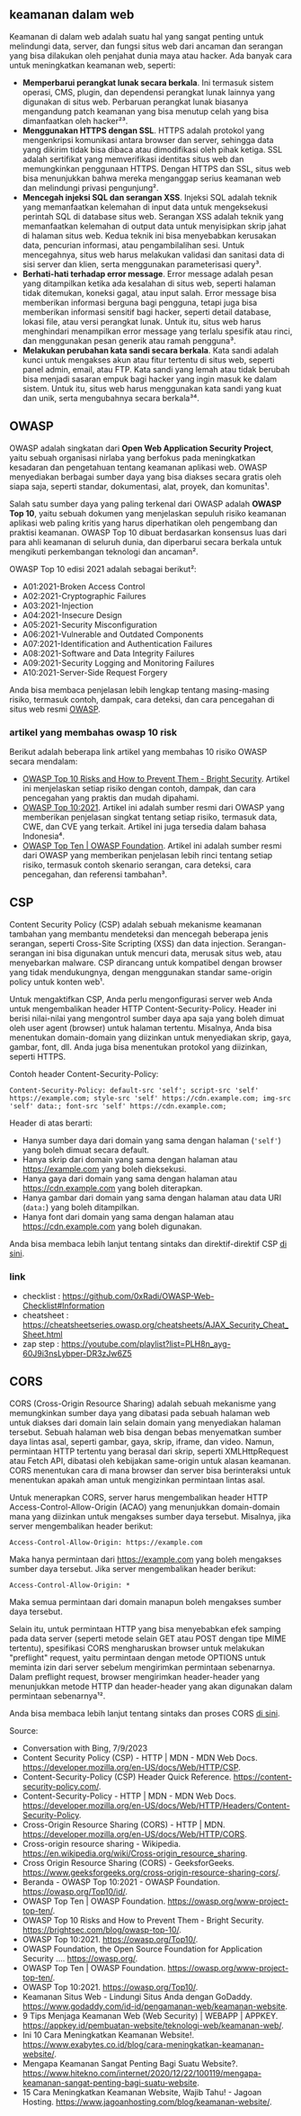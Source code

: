 ## keamanan dalam web
Keamanan di dalam web adalah suatu hal yang sangat penting untuk melindungi data, server, dan fungsi situs web dari ancaman dan serangan yang bisa dilakukan oleh penjahat dunia maya atau hacker. Ada banyak cara untuk meningkatkan keamanan web, seperti:

- **Memperbarui perangkat lunak secara berkala**. Ini termasuk sistem operasi, CMS, plugin, dan dependensi perangkat lunak lainnya yang digunakan di situs web. Perbaruan perangkat lunak biasanya mengandung patch keamanan yang bisa menutup celah yang bisa dimanfaatkan oleh hacker²³.
- **Menggunakan HTTPS dengan SSL**. HTTPS adalah protokol yang mengenkripsi komunikasi antara browser dan server, sehingga data yang dikirim tidak bisa dibaca atau dimodifikasi oleh pihak ketiga. SSL adalah sertifikat yang memverifikasi identitas situs web dan memungkinkan penggunaan HTTPS. Dengan HTTPS dan SSL, situs web bisa menunjukkan bahwa mereka menganggap serius keamanan web dan melindungi privasi pengunjung².
- **Mencegah injeksi SQL dan serangan XSS**. Injeksi SQL adalah teknik yang memanfaatkan kelemahan di input data untuk mengeksekusi perintah SQL di database situs web. Serangan XSS adalah teknik yang memanfaatkan kelemahan di output data untuk menyisipkan skrip jahat di halaman situs web. Kedua teknik ini bisa menyebabkan kerusakan data, pencurian informasi, atau pengambilalihan sesi. Untuk mencegahnya, situs web harus melakukan validasi dan sanitasi data di sisi server dan klien, serta menggunakan parameterisasi query³.
- **Berhati-hati terhadap error message**. Error message adalah pesan yang ditampilkan ketika ada kesalahan di situs web, seperti halaman tidak ditemukan, koneksi gagal, atau input salah. Error message bisa memberikan informasi berguna bagi pengguna, tetapi juga bisa memberikan informasi sensitif bagi hacker, seperti detail database, lokasi file, atau versi perangkat lunak. Untuk itu, situs web harus menghindari menampilkan error message yang terlalu spesifik atau rinci, dan menggunakan pesan generik atau ramah pengguna³.
- **Melakukan perubahan kata sandi secara berkala**. Kata sandi adalah kunci untuk mengakses akun atau fitur tertentu di situs web, seperti panel admin, email, atau FTP. Kata sandi yang lemah atau tidak berubah bisa menjadi sasaran empuk bagi hacker yang ingin masuk ke dalam sistem. Untuk itu, situs web harus menggunakan kata sandi yang kuat dan unik, serta mengubahnya secara berkala³⁴.

## OWASP
OWASP adalah singkatan dari **Open Web Application Security Project**, yaitu sebuah organisasi nirlaba yang berfokus pada meningkatkan kesadaran dan pengetahuan tentang keamanan aplikasi web. OWASP menyediakan berbagai sumber daya yang bisa diakses secara gratis oleh siapa saja, seperti standar, dokumentasi, alat, proyek, dan komunitas¹.

Salah satu sumber daya yang paling terkenal dari OWASP adalah **OWASP Top 10**, yaitu sebuah dokumen yang menjelaskan sepuluh risiko keamanan aplikasi web paling kritis yang harus diperhatikan oleh pengembang dan praktisi keamanan. OWASP Top 10 dibuat berdasarkan konsensus luas dari para ahli keamanan di seluruh dunia, dan diperbarui secara berkala untuk mengikuti perkembangan teknologi dan ancaman².

OWASP Top 10 edisi 2021 adalah sebagai berikut²:

- A01:2021-Broken Access Control
- A02:2021-Cryptographic Failures
- A03:2021-Injection
- A04:2021-Insecure Design
- A05:2021-Security Misconfiguration
- A06:2021-Vulnerable and Outdated Components
- A07:2021-Identification and Authentication Failures
- A08:2021-Software and Data Integrity Failures
- A09:2021-Security Logging and Monitoring Failures
- A10:2021-Server-Side Request Forgery

Anda bisa membaca penjelasan lebih lengkap tentang masing-masing risiko, termasuk contoh, dampak, cara deteksi, dan cara pencegahan di situs web resmi [OWASP](https://owasp.org/Top10/id/).

### artikel yang membahas owasp 10 risk
Berikut adalah beberapa link artikel yang membahas 10 risiko OWASP secara mendalam:

- [OWASP Top 10 Risks and How to Prevent Them - Bright Security](https://brightsec.com/blog/owasp-top-10/). Artikel ini menjelaskan setiap risiko dengan contoh, dampak, dan cara pencegahan yang praktis dan mudah dipahami.
- [OWASP Top 10:2021](https://owasp.org/Top10/). Artikel ini adalah sumber resmi dari OWASP yang memberikan penjelasan singkat tentang setiap risiko, termasuk data, CWE, dan CVE yang terkait. Artikel ini juga tersedia dalam bahasa Indonesia⁴.
- [OWASP Top Ten | OWASP Foundation](https://owasp.org/www-project-top-ten/). Artikel ini adalah sumber resmi dari OWASP yang memberikan penjelasan lebih rinci tentang setiap risiko, termasuk contoh skenario serangan, cara deteksi, cara pencegahan, dan referensi tambahan³.

## CSP
Content Security Policy (CSP) adalah sebuah mekanisme keamanan tambahan yang membantu mendeteksi dan mencegah beberapa jenis serangan, seperti Cross-Site Scripting (XSS) dan data injection. Serangan-serangan ini bisa digunakan untuk mencuri data, merusak situs web, atau menyebarkan malware. CSP dirancang untuk kompatibel dengan browser yang tidak mendukungnya, dengan menggunakan standar same-origin policy untuk konten web¹.

Untuk mengaktifkan CSP, Anda perlu mengonfigurasi server web Anda untuk mengembalikan header HTTP Content-Security-Policy. Header ini berisi nilai-nilai yang mengontrol sumber daya apa saja yang boleh dimuat oleh user agent (browser) untuk halaman tertentu. Misalnya, Anda bisa menentukan domain-domain yang diizinkan untuk menyediakan skrip, gaya, gambar, font, dll. Anda juga bisa menentukan protokol yang diizinkan, seperti HTTPS.

Contoh header Content-Security-Policy:

```http
Content-Security-Policy: default-src 'self'; script-src 'self' https://example.com; style-src 'self' https://cdn.example.com; img-src 'self' data:; font-src 'self' https://cdn.example.com;
```

Header di atas berarti:

- Hanya sumber daya dari domain yang sama dengan halaman (`'self'`) yang boleh dimuat secara default.
- Hanya skrip dari domain yang sama dengan halaman atau https://example.com yang boleh dieksekusi.
- Hanya gaya dari domain yang sama dengan halaman atau https://cdn.example.com yang boleh diterapkan.
- Hanya gambar dari domain yang sama dengan halaman atau data URI (`data:`) yang boleh ditampilkan.
- Hanya font dari domain yang sama dengan halaman atau https://cdn.example.com yang boleh digunakan.

Anda bisa membaca lebih lanjut tentang sintaks dan direktif-direktif CSP [di sini](https://developer.mozilla.org/en-US/docs/Web/HTTP/CSP).

### link
- checklist : https://github.com/0xRadi/OWASP-Web-Checklist#Information
- cheatsheet : https://cheatsheetseries.owasp.org/cheatsheets/AJAX_Security_Cheat_Sheet.html
- zap step : https://youtube.com/playlist?list=PLH8n_ayg-60J9i3nsLybper-DR3zJw6Z5

## CORS
CORS (Cross-Origin Resource Sharing) adalah sebuah mekanisme yang memungkinkan sumber daya yang dibatasi pada sebuah halaman web untuk diakses dari domain lain selain domain yang menyediakan halaman tersebut. Sebuah halaman web bisa dengan bebas menyematkan sumber daya lintas asal, seperti gambar, gaya, skrip, iframe, dan video. Namun, permintaan HTTP tertentu yang berasal dari skrip, seperti XMLHttpRequest atau Fetch API, dibatasi oleh kebijakan same-origin untuk alasan keamanan. CORS menentukan cara di mana browser dan server bisa berinteraksi untuk menentukan apakah aman untuk mengizinkan permintaan lintas asal.

Untuk menerapkan CORS, server harus mengembalikan header HTTP Access-Control-Allow-Origin (ACAO) yang menunjukkan domain-domain mana yang diizinkan untuk mengakses sumber daya tersebut. Misalnya, jika server mengembalikan header berikut:

```http
Access-Control-Allow-Origin: https://example.com
```

Maka hanya permintaan dari https://example.com yang boleh mengakses sumber daya tersebut. Jika server mengembalikan header berikut:

```http
Access-Control-Allow-Origin: *
```

Maka semua permintaan dari domain manapun boleh mengakses sumber daya tersebut.

Selain itu, untuk permintaan HTTP yang bisa menyebabkan efek samping pada data server (seperti metode selain GET atau POST dengan tipe MIME tertentu), spesifikasi CORS mengharuskan browser untuk melakukan "preflight" request, yaitu permintaan dengan metode OPTIONS untuk meminta izin dari server sebelum mengirimkan permintaan sebenarnya. Dalam preflight request, browser mengirimkan header-header yang menunjukkan metode HTTP dan header-header yang akan digunakan dalam permintaan sebenarnya¹².

Anda bisa membaca lebih lanjut tentang sintaks dan proses CORS [di sini](https://developer.mozilla.org/en-US/docs/Web/HTTP/CORS).

Source: 
- Conversation with Bing, 7/9/2023
- Content Security Policy (CSP) - HTTP | MDN - MDN Web Docs. https://developer.mozilla.org/en-US/docs/Web/HTTP/CSP.
- Content-Security-Policy (CSP) Header Quick Reference. https://content-security-policy.com/.
- Content-Security-Policy - HTTP | MDN - MDN Web Docs. https://developer.mozilla.org/en-US/docs/Web/HTTP/Headers/Content-Security-Policy.
- Cross-Origin Resource Sharing (CORS) - HTTP | MDN. https://developer.mozilla.org/en-US/docs/Web/HTTP/CORS.
- Cross-origin resource sharing - Wikipedia. https://en.wikipedia.org/wiki/Cross-origin_resource_sharing.
- Cross Origin Resource Sharing (CORS) - GeeksforGeeks. https://www.geeksforgeeks.org/cross-origin-resource-sharing-cors/.
- Beranda - OWASP Top 10:2021 - OWASP Foundation. https://owasp.org/Top10/id/.
- OWASP Top Ten | OWASP Foundation. https://owasp.org/www-project-top-ten/.
- OWASP Top 10 Risks and How to Prevent Them - Bright Security. https://brightsec.com/blog/owasp-top-10/.
- OWASP Top 10:2021. https://owasp.org/Top10/.
- OWASP Foundation, the Open Source Foundation for Application Security .... https://owasp.org/.
- OWASP Top Ten | OWASP Foundation. https://owasp.org/www-project-top-ten/.
- OWASP Top 10:2021. https://owasp.org/Top10/.
- Keamanan Situs Web - Lindungi Situs Anda dengan GoDaddy. https://www.godaddy.com/id-id/pengamanan-web/keamanan-website.
- 9 Tips Menjaga Keamanan Web (Web Security) | WEBAPP | APPKEY. https://appkey.id/pembuatan-website/teknologi-web/keamanan-web/.
- Ini 10 Cara Meningkatkan Keamanan Website!. https://www.exabytes.co.id/blog/cara-meningkatkan-keamanan-website/.
- Mengapa Keamanan Sangat Penting Bagi Suatu Website?. https://www.hitekno.com/internet/2020/12/22/100119/mengapa-keamanan-sangat-penting-bagi-suatu-website.
- 15 Cara Meningkatkan Keamanan Website, Wajib Tahu! - Jagoan Hosting. https://www.jagoanhosting.com/blog/keamanan-website/.
